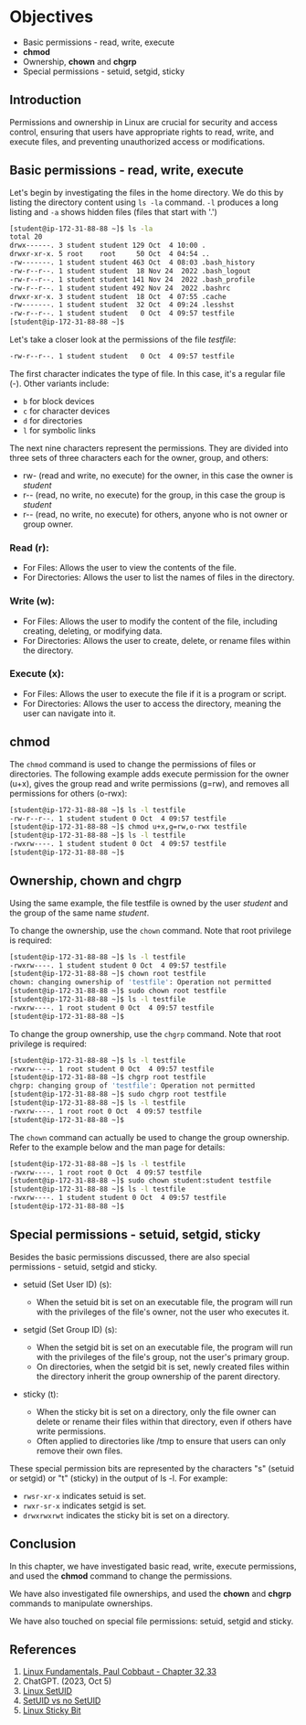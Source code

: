 # Objectives

- Basic permissions - read, write, execute
- **chmod** 
- Ownership, **chown** and **chgrp** 
- Special permissions - setuid, setgid, sticky

## Introduction
Permissions and ownership in Linux are crucial for security and access control, ensuring that users have appropriate rights to read, write, and execute files, and preventing unauthorized access or modifications.


## Basic permissions - read, write, execute

Let's begin by investigating the files in the home directory.  We do this by listing the directory content using `ls -la` command.  `-l` produces a long listing and `-a` shows hidden files (files that start with '.')

```bash
[student@ip-172-31-88-88 ~]$ ls -la
total 20
drwx------. 3 student student 129 Oct  4 10:00 .
drwxr-xr-x. 5 root    root     50 Oct  4 04:54 ..
-rw-------. 1 student student 463 Oct  4 08:03 .bash_history
-rw-r--r--. 1 student student  18 Nov 24  2022 .bash_logout
-rw-r--r--. 1 student student 141 Nov 24  2022 .bash_profile
-rw-r--r--. 1 student student 492 Nov 24  2022 .bashrc
drwxr-xr-x. 3 student student  18 Oct  4 07:55 .cache
-rw-------. 1 student student  32 Oct  4 09:24 .lesshst
-rw-r--r--. 1 student student   0 Oct  4 09:57 testfile
[student@ip-172-31-88-88 ~]$
```

Let's take a closer look at the permissions of the file *testfile*:

```bash
-rw-r--r--. 1 student student   0 Oct  4 09:57 testfile
```

The first character indicates the type of file. In this case, it's a regular file (-). Other variants include:

- `b` for block devices
- `c` for character devices
- `d` for directories
- `l` for symbolic links

The next nine characters represent the permissions. They are divided into three sets of three characters each for the owner, group, and others:

- rw- (read and write, no execute) for the owner, in this case the owner is *student*
- r-- (read, no write, no execute) for the group, in this case the group is *student*
- r-- (read, no write, no execute) for others, anyone who is not owner or group owner.

### Read (r):
- For Files: Allows the user to view the contents of the file.
- For Directories: Allows the user to list the names of files in the directory.

### Write (w):
- For Files: Allows the user to modify the content of the file, including creating, deleting, or modifying data.
- For Directories: Allows the user to create, delete, or rename files within the directory.

### Execute (x):
- For Files: Allows the user to execute the file if it is a program or script.
- For Directories: Allows the user to access the directory, meaning the user can navigate into it.


## **chmod** 

The `chmod` command is used to change the permissions of files or directories.  The following example adds execute permission for the owner (u+x), gives the group read and write permissions (g=rw), and removes all permissions for others (o-rwx): 

```bash
[student@ip-172-31-88-88 ~]$ ls -l testfile 
-rw-r--r--. 1 student student 0 Oct  4 09:57 testfile
[student@ip-172-31-88-88 ~]$ chmod u+x,g=rw,o-rwx testfile 
[student@ip-172-31-88-88 ~]$ ls -l testfile 
-rwxrw----. 1 student student 0 Oct  4 09:57 testfile
[student@ip-172-31-88-88 ~]$ 
```

## Ownership, **chown** and **chgrp**

Using the same example, the file testfile is owned by the user *student* and the group of the same name *student*.  

To change the ownership, use the `chown` command.  Note that root privilege is required:

```bash
[student@ip-172-31-88-88 ~]$ ls -l testfile 
-rwxrw----. 1 student student 0 Oct  4 09:57 testfile
[student@ip-172-31-88-88 ~]$ chown root testfile 
chown: changing ownership of 'testfile': Operation not permitted
[student@ip-172-31-88-88 ~]$ sudo chown root testfile 
[student@ip-172-31-88-88 ~]$ ls -l testfile 
-rwxrw----. 1 root student 0 Oct  4 09:57 testfile
[student@ip-172-31-88-88 ~]$
```

To change the group ownership, use the `chgrp` command.  Note that root privilege is required:

```bash
[student@ip-172-31-88-88 ~]$ ls -l testfile 
-rwxrw----. 1 root student 0 Oct  4 09:57 testfile
[student@ip-172-31-88-88 ~]$ chgrp root testfile 
chgrp: changing group of 'testfile': Operation not permitted
[student@ip-172-31-88-88 ~]$ sudo chgrp root testfile 
[student@ip-172-31-88-88 ~]$ ls -l testfile 
-rwxrw----. 1 root root 0 Oct  4 09:57 testfile
[student@ip-172-31-88-88 ~]$ 
```

The `chown` command can actually be used to change the group ownership.  Refer to the example below and the man page for details:

```bash
[student@ip-172-31-88-88 ~]$ ls -l testfile 
-rwxrw----. 1 root root 0 Oct  4 09:57 testfile
[student@ip-172-31-88-88 ~]$ sudo chown student:student testfile 
[student@ip-172-31-88-88 ~]$ ls -l testfile 
-rwxrw----. 1 student student 0 Oct  4 09:57 testfile
[student@ip-172-31-88-88 ~]$ 
```

## Special permissions - setuid, setgid, sticky

Besides the basic permissions discussed, there are also special permissions - setuid, setgid and sticky.  

- setuid (Set User ID) (s):
    - When the setuid bit is set on an executable file, the program will run with the privileges of the file's owner, not the user who executes it.

- setgid (Set Group ID) (s):
    - When the setgid bit is set on an executable file, the program will run with the privileges of the file's group, not the user's primary group.
    - On directories, when the setgid bit is set, newly created files within the directory inherit the group ownership of the parent directory.

- sticky (t):
    - When the sticky bit is set on a directory, only the file owner can delete or rename their files within that directory, even if others have write permissions.
    - Often applied to directories like /tmp to ensure that users can only remove their own files.

These special permission bits are represented by the characters "s" (setuid or setgid) or "t" (sticky) in the output of ls -l. For example:

- `rwsr-xr-x` indicates setuid is set.
- `rwxr-sr-x` indicates setgid is set.
- `drwxrwxrwt` indicates the sticky bit is set on a directory.


## Conclusion
In this chapter, we have investigated basic read, write, execute permissions, and used the **chmod** command to change the permissions. 

We have also investigated file ownerships, and used the  **chown** and **chgrp** commands to manipulate ownerships.   

We have also touched on special file permissions: setuid, setgid and sticky.  


## References
1. [Linux Fundamentals, Paul Cobbaut - Chapter 32,33](https://linux-training.be/linuxfun.pdf)
2. ChatGPT. (2023, Oct 5)
3. [Linux SetUID](https://www.youtube.com/watch?v=lj35NETOuaM)
4. [SetUID vs no SetUID](https://www.youtube.com/watch?v=JP91JZRa3CY)
5. [Linux Sticky Bit](https://www.youtube.com/watch?v=F8y_W_tpsys) 